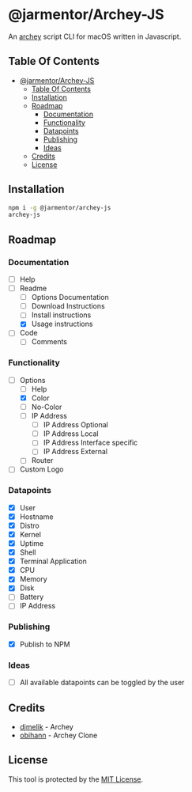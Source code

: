 # @jarmentor/Archey-JS

An [archey](https://github.com/djmelik/archey) script CLI for macOS written in Javascript.

## Table Of Contents

- [@jarmentor/Archey-JS](#jarmentorarchey-js)
  - [Table Of Contents](#table-of-contents)
  - [Installation](#installation)
  - [Roadmap](#roadmap)
    - [Documentation](#documentation)
    - [Functionality](#functionality)
    - [Datapoints](#datapoints)
    - [Publishing](#publishing)
    - [Ideas](#ideas)
  - [Credits](#credits)
  - [License](#license)

## Installation

```bash
npm i -g @jarmentor/archey-js
archey-js
```

## Roadmap

### Documentation

-   [ ] Help
-   [ ] Readme
    -   [ ] Options Documentation
    -   [ ] Download Instructions
    -   [ ] Install instructions
    -   [X] Usage instructions
-   [ ] Code
    -   [ ] Comments

### Functionality

-   [ ] Options
    -   [ ] Help
    -   [x] Color
    -   [ ] No-Color
    -   [ ] IP Address
        -   [ ] IP Address Optional
        -   [ ] IP Address Local
        -   [ ] IP Address Interface specific
        -   [ ] IP Address External
    -   [ ] Router
-   [ ] Custom Logo

### Datapoints

-   [x] User
-   [x] Hostname
-   [x] Distro
-   [x] Kernel
-   [x] Uptime
-   [x] Shell
-   [x] Terminal Application
-   [x] CPU
-   [x] Memory
-   [x] Disk
-   [ ] Battery
-   [ ] IP Address

### Publishing

-   [x] Publish to NPM

### Ideas

-   [ ] All available datapoints can be toggled by the user

## Credits

-   [djmelik](https://github.com/djmelik/archey) - Archey
-   [obihann](https://github.com/obihann/archey-osx/) - Archey Clone

## License

This tool is protected by the [MIT License](./LICENSE).
